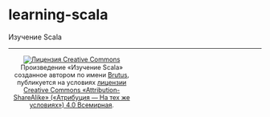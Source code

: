 learning-scala
==============

Изучение Scala

----

<div style="text-align:center;font-size:90%;width:50%">
<a rel="license" href="http://creativecommons.org/licenses/by-sa/4.0/"><img alt="Лицензия Creative Commons" style="border-width:0" src="http://i.creativecommons.org/l/by-sa/4.0/88x31.png" /></a><br />Произведение «<span xmlns:dct="http://purl.org/dc/terms/" href="http://purl.org/dc/dcmitype/Text" property="dct:title" rel="dct:type">Изучение Scala</span>» созданное автором по имени <a xmlns:cc="http://creativecommons.org/ns#" href="https://github.com/dev-brutus/learning-scala" property="cc:attributionName" rel="cc:attributionURL">Brutus</a>, публикуется на условиях <a rel="license" href="http://creativecommons.org/licenses/by-sa/4.0/">лицензии Creative Commons «Attribution-ShareAlike» («Атрибуция — На тех же условиях») 4.0 Всемирная</a>.
</div>